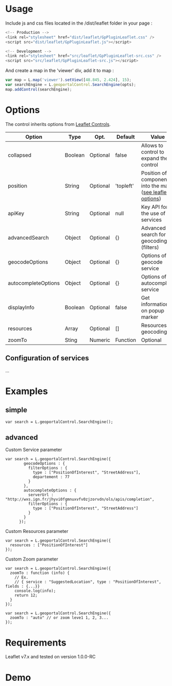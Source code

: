 # Usage

Include js and css files located in the /dist/leaflet folder in your page :

``` javascript
<!-- Production -->
<link rel="stylesheet" href="dist/leaflet/GpPluginLeaflet.css" />
<script src="dist/leaflet/GpPluginLeaflet.js"></script>
```

``` javascript
<!-- Development -->
<link rel="stylesheet" href="src/leaflet/GpPluginLeaflet-src.css" />
<script src="src/leaflet/GpPluginLeaflet-src.js"></script>
```

And create a map in the 'viewer' div, add it to map :
``` javascript
var map = L.map('viewer').setView([48.845, 2.424], 15);
var searchEngine = L.geoportalControl.SearchEngine(opts);
map.addControl(searchEngine);
```

# Options

The control inherits options from [Leaflet Controls](http://leafletjs.com/reference.html#control).

Option      |  Type   |    Opt.   | Default    | Value
-|-|-|-|-|
collapsed   | Boolean | Optional | false     | Allows to control to expand the control
position    | String  | Optional | 'topleft' | Position of component into the map ([see leaflet options](http://leafletjs.com/reference.html#control-positions))
apiKey      | String  | Optional | null      | Key API for the use of services
advancedSearch | Object | Optional | {}      | Advanced search for geocoding (filters)
geocodeOptions | Object | Optional | {}      | Options of geocode service
autocompleteOptions | Object | Optional | {} | Options of autocomplete service
displayInfo | Boolean | Optional | false     | Get informations on popup marker
resources | Array  | Optional | []           | Resources geocoding
zoomTo | Sting|Numeric|Function | Optional | null | zoom to results, by default, current zoom.

## Configuration of services

...

# Examples

## simple

```
var search = L.geoportalControl.SearchEngine();
```

## advanced

Custom Service parameter
```
var search = L.geoportalControl.SearchEngine({
        geocodeOptions : {
          filterOptions : {
            type : ["PositionOfInterest", "StreetAddress"],
            departement : 77
          }
        },
        autocompleteOptions : {
          serverUrl : "http://wxs.ign.fr/jhyvi0fgmnuxvfv0zjzorvdn/ols/apis/completion",
          filterOptions : {
            type : ["PositionOfInterest", "StreetAddress"]
          }
        }
      });
```

Custom Resources parameter
```
var search = L.geoportalControl.SearchEngine({
  resources : ["PositionOfInterest"]
});
```

Custom Zoom parameter
```
var search = L.geoportalControl.SearchEngine({
  zoomTo : function (info) {
    // Ex.
    // { service : "SuggestedLocation", type : "PositionOfInterest", fields : {...}}
    console.log(info);
    return 12;
  }
});
```
```
var search = L.geoportalControl.SearchEngine({
  zoomTo : "auto" // or zoom leve1 1, 2, 3...
});
```

# Requirements

Leaflet v7.x and tested on version 1.0.0-RC

# Demo

<!-- Library Leaflet -->
<link rel="stylesheet" href="../lib/leaflet/leaflet.css" />
<script src="../lib/leaflet/leaflet.js"></script>

<!-- Plugin leaflet IGN -->
<link rel="stylesheet" href="../dist/leaflet/GpPluginLeaflet.css" />
<script src="../dist/leaflet/GpPluginLeaflet.js" data-key="jhyvi0fgmnuxvfv0zjzorvdn"></script>

<!-- code -->
<script>
window.onload = function () {

  var layer = L.geoportalLayer.WMS({
    layer : "ORTHOIMAGERY.ORTHOPHOTOS"
  });

  var map  = L.map('map', {
    zoom : 2,
    center : L.latLng(48, 2)
  });

  layer.addTo(map);

  var search = L.geoportalControl.SearchEngine();

  map.addControl(search);
}
</script>

<div id="map" style="height: 400px;"></div>

